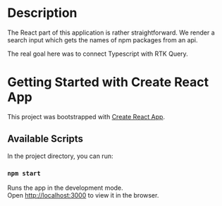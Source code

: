 # Description

The React part of this application is rather straightforward. We render a search input which gets the names of npm packages from an api.

The real goal here was to connect Typescript with RTK Query.

# Getting Started with Create React App

This project was bootstrapped with [Create React App](https://github.com/facebook/create-react-app).

## Available Scripts

In the project directory, you can run:

### `npm start`

Runs the app in the development mode.\
Open [http://localhost:3000](http://localhost:3000) to view it in the browser.
